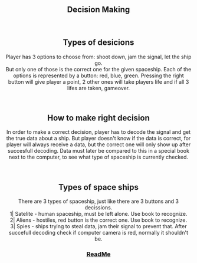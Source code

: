 <h2 align="center">Decision Making</h2>


<br>
<h2 align="center">Types of desicions</h2>
<p align="center">
  Player has 3 options to choose from: shoot down, jam the signal, let the ship go.<br>
  But only one of those is the correct one for the given spaceship.
  Each of the options is represented by a button: red, blue, green.
  Pressing the right button will give player a point, 2 other ones will take players life and if all 3 lifes are taken, gameover.
  
</p>

<br>
<h2 align="center">How to make right decision</h2>
<p align="center">
  In order to make a correct decision, player has to decode the signal and get the true data about a ship.
  But player doesn't know if the data is correct, for player will always receive a data, but the correct one will only show up after succesfull decoding.
  Data must later be compared to this in a special book next to the computer, to see what type of spaceship is currently checked.
</p>

<br>
<h2 align="center">Types of space ships</h2>
<p align="center">
  There are 3 types of spaceship, just like there are 3 buttons and 3 decissions.<br>
  1| Satelite - human spaceship, must be left alone. Use book to recognize.<br>
  2| Aliens - hostiles, red button is the correct one. Use book to recognize.<br>
  3| Spies - ships trying to steal data, jam their signal to prevent that. After succefull decoding check if computer camera is red, normally it shouldn't be.<br>
</p>


<h3 align="center">
  <a href="README.md">ReadMe</a>
</h3>
